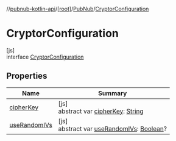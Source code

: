 //[pubnub-kotlin-api](../../../../index.md)/[[root]](../../index.md)/[PubNub](../index.md)/[CryptorConfiguration](index.md)

# CryptorConfiguration

[js]\
interface [CryptorConfiguration](index.md)

## Properties

| Name | Summary |
|---|---|
| [cipherKey](cipher-key.md) | [js]<br>abstract var [cipherKey](cipher-key.md): [String](https://kotlinlang.org/api/core/kotlin-stdlib/kotlin/-string/index.html) |
| [useRandomIVs](use-random-i-vs.md) | [js]<br>abstract var [useRandomIVs](use-random-i-vs.md): [Boolean](https://kotlinlang.org/api/core/kotlin-stdlib/kotlin/-boolean/index.html)? |
